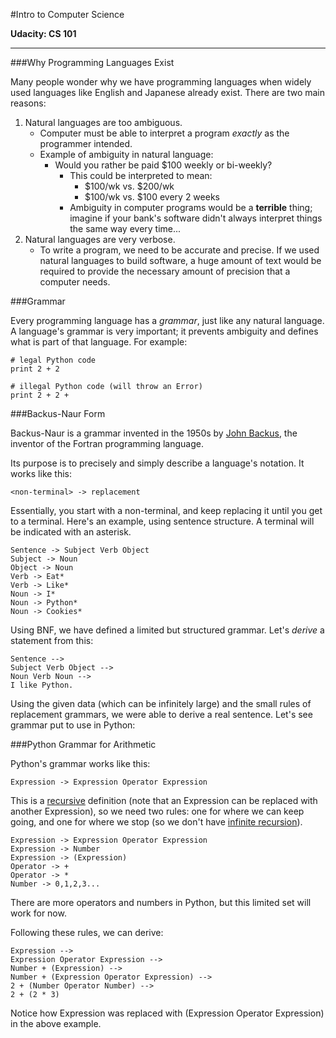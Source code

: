 #Intro to Computer Science

**Udacity: CS 101**

---

###Why Programming Languages Exist

Many people wonder why we have programming languages when widely used languages like English and Japanese already exist. There are two main reasons:

1. Natural languages are too ambiguous.
    * Computer must be able to interpret a program *exactly* as the programmer intended.
    * Example of ambiguity in natural language:
		* Would you rather be paid $100 weekly or bi-weekly?
			* This could be interpreted to mean:
				* $100/wk vs. $200/wk
				* $100/wk vs. $100 every 2 weeks
			* Ambiguity in computer programs would be a **terrible** thing; imagine if your bank's software didn't always interpret things the same way every time...
2. Natural languages are very verbose.
	* To write a program, we need to be accurate and precise. If we used natural languages to build software, a huge amount of text would be required to provide the necessary amount of precision that a computer needs.
	
###Grammar

Every programming language has a *grammar*, just like any natural language. A language's grammar is very important; it prevents ambiguity and defines what is part of that language. For example:

	# legal Python code
	print 2 + 2
	
	# illegal Python code (will throw an Error)
	print 2 + 2 +
	
###Backus-Naur Form

Backus-Naur is a grammar invented in the 1950s by [John Backus](http://www.thocp.net/biographies/backus_john.htm), the inventor of the Fortran programming language.

Its purpose is to precisely and simply describe a language's notation. It works like this:

	<non-terminal> -> replacement

Essentially, you start with a non-terminal, and keep replacing it until you get to a terminal. Here's an example, using sentence structure. A terminal will be indicated with an asterisk.

	Sentence -> Subject Verb Object
	Subject -> Noun
	Object -> Noun
	Verb -> Eat*
	Verb -> Like*
	Noun -> I*
	Noun -> Python*
	Noun -> Cookies*

Using BNF, we have defined a limited but structured grammar. Let's *derive* a statement from this:

	Sentence -->
	Subject Verb Object -->
	Noun Verb Noun -->
	I like Python.

Using the given data (which can be infinitely large) and the small rules of replacement grammars, we were able to derive a real sentence. Let's see grammar put to use in Python:

###Python Grammar for Arithmetic

Python's grammar works like this:

	Expression -> Expression Operator Expression

This is a [recursive](http://en.wikipedia.org/wiki/Recursion) definition (note that an Expression can be replaced with another Expression), so we need two rules: one for where we can keep going, and one for where we stop (so we don't have [infinite recursion](http://www.nature.com/scitable/content/ne0000/ne0000/ne0000/ne0000/20688073/2_1.jpg)).

	Expression -> Expression Operator Expression
	Expression -> Number
	Expression -> (Expression)
	Operator -> +
	Operator -> *
	Number -> 0,1,2,3...
	
There are more operators and numbers in Python, but this limited set will work for now.

Following these rules, we can derive:

	Expression -->
	Expression Operator Expression -->
	Number + (Expression) -->
	Number + (Expression Operator Expression) -->
	2 + (Number Operator Number) -->
	2 + (2 * 3)
	
Notice how Expression was replaced with (Expression Operator Expression) in the above example.



